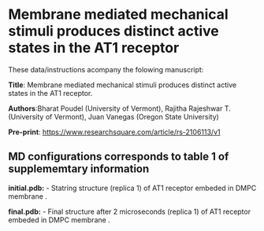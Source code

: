 # Membrane mediated mechanical stimuli produces distinct active states in the AT1 receptor

These data/instructions acompany the folowing manuscript: <br>

**Title**: Membrane mediated mechanical stimuli produces distinct active states in the AT1 receptor.<br>

**Authors**:Bharat Poudel (University of Vermont), Rajitha Rajeshwar T. (University of Vermont), Juan Vanegas (Oregon State University)<br>

**Pre-print**: https://www.researchsquare.com/article/rs-2106113/v1 <br>

## MD configurations corresponds to table 1 of supplememtary information
**initial.pdb:** - Statring structure (replica 1) of AT1 receptor embeded in DMPC membrane .<br> 

**final.pdb:** - Final structure after 2 microseconds (replica 1) of AT1 receptor embeded in DMPC membrane .<br>

